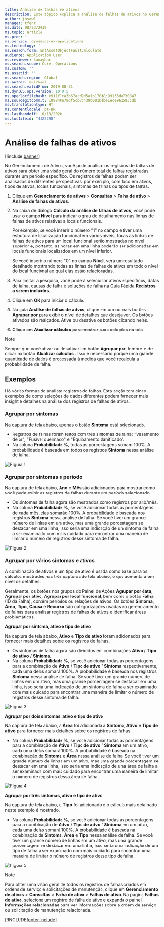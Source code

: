 ```yaml
---
title: Análise de falhas de ativos
description: Este tópico explica a análise de falhas de ativos no Gerenciamento de Ativos.
author: josaw1
manager: tfehr
ms.date: 08/23/2019
ms.topic: article
ms.prod: ''
ms.service: dynamics-ax-applications
ms.technology: ''
ms.search.form: EntAssetObjectFaultCalculate
audience: Application User
ms.reviewer: kamaybac
ms.search.scope: Core, Operations
ms.custom: ''
ms.assetid: ''
ms.search.region: Global
ms.author: mkirknel
ms.search.validFrom: 2019-08-31
ms.dyn365.ops.version: 10.0.5
ms.openlocfilehash: e911f7ca3b67acd9d5a1b170d8c99135da730847
ms.sourcegitcommit: 199848e78df5cb7c439b001bdbe1ece963593cdb
ms.translationtype: HT
ms.contentlocale: pt-BR
ms.lasthandoff: 10/13/2020
ms.locfileid: "4422298"
---
```

# <a name="asset-fault-analysis"></a>Análise de falhas de ativos

[!include [banner](../../includes/banner.md)]

 

No Gerenciamento de Ativos, você pode analisar os registros de falhas de ativos para obter uma visão geral do número total de falhas registradas durante um período específico. Os registros de falhas podem ser analisados de diferentes perspectivas; por exemplo, com foco em ativos, tipos de ativos, locais funcionais, sintomas de falhas ou tipos de falhas.

1. Clique em **Gerenciamento de ativos** > **Consultas** > **Falha de ativo** > **Análise de falhas de ativos**.

2. Na caixa de diálogo **Cálculo da análise de falhas de ativos**, você pode usar o campo **Nível** para indicar o grau de detalhamento nas linhas de falhas de ativos relativas a locais funcionais. 

    Por exemplo, se você inserir o número "1" no campo e tiver uma estrutura de localização funcional em vários níveis, todas as linhas de falhas de ativos para um local funcional serão mostradas no nível superior e, portanto, as horas em uma linha poderão ser adicionadas em locais funcionais localizados em um nível inferior. 
        
    Se você inserir o número "0" no campo **Nível**, verá um resultado detalhado mostrando todas as linhas de falhas de ativos em todo o nível do local funcional ao qual elas estão relacionadas.

3. Para limitar a pesquisa, você poderá selecionar ativos específicos, datas de falha, causas de falha e soluções de falha na Guia Rápida **Registros a serem incluídos**.

4. Clique em **OK** para iniciar o cálculo.

5. Na guia **Análise de falhas de ativos**, clique em um ou mais botões **Agrupar por** para exibir o nível de detalhes que deseja ver. Os botões ativados são realçados. Ative ou desative os botões clicando neles.

6. Clique em **Atualizar cálculos** para mostrar suas seleções na tela. 

>[!NOTE]
>Sempre que você ativar ou desativar um botão **Agrupar por**, lembre-e de clicar no botão **Atualizar cálculos** . Isso é necessário porque uma grande quantidade de dados é processada à medida que você recalcula a probabilidade de falha.

## <a name="examples"></a>Exemplos

Há várias formas de analisar registros de falhas. Esta seção tem cinco exemplos de como seleções de dados diferentes podem fornecer mais insight e detalhes na análise dos registros de falhas de ativos.

### <a name="group-by-symptoms"></a>Agrupar por sintomas

Na captura de tela abaixo, apenas o botão **Sintoma** está selecionado.

- Registros de falhas foram feitos com três sintomas de falha: "Vazamento de ar", "Fusível queimado" e "Equipamento danificado".  
- Na coluna **Probabilidade %**, todas as porcentagens somam 100%. A probabilidade é baseada em todos os registros **Sintoma** nessa análise de falha.

![Figura 1](media/06-controlling-and-reporting.png)

### <a name="group-by-symptoms-and-time-period"></a>Agrupar por sintomas e período

Na captura de tela abaixo, **Ano** e **Mês** são adicionados para mostrar como você pode exibir os registros de falhas durante um período selecionado.

- Os sintomas de falha agora são mostrados como registros por ano/mês.  
- Na coluna **Probabilidade %**, se você adicionar todas as porcentagens de cada mês, elas somarão 100%. A probabilidade é baseada nos registros **Sintoma** nessa análise de falha. Se você tiver um grande número de linhas em um ativo, mas uma grande porcentagem se destacar em uma linha, isso seria uma indicação de um sintoma de falha a ser examinado com mais cuidado para encontrar uma maneira de limitar o número de registros desse sintoma de falha.

![Figura 2](media/07-controlling-and-reporting.png)

### <a name="group-by-multiple-symptoms-and-assets"></a>Agrupar por vários sintomas e ativos

A combinação de ativos e um tipo de ativo é usada como base para os cálculos mostrados nas três capturas de tela abaixo, o que aumentará em nível de detalhes.  

Geralmente, os botões nos grupos do Painel de Ações **Agrupar por data**, **Agrupar por ativo**, **Agrupar por local funcional**, bem como o botão **Falha** (ID da Falha), contêm períodos ou relações de ativos. Os botões **Sintoma**, **Área**, **Tipo**, **Causa** e **Recurso** são categorizações usadas no gerenciamento de falhas para analisar registros de falhas de ativos e identificar áreas problemáticas.  

**Agrupar por sintoma, ativo e tipo de ativo**

Na captura de tela abaixo, **Ativo** e **Tipo de ativo** foram adicionados para fornecer mais detalhes sobre os registros de falhas.

- Os sintomas de falha agora são divididos em combinações **Ativo** / **Tipo de ativo** / **Sintoma**.  
- Na coluna **Probabilidade %**, se você adicionar todas as porcentagens para a combinação de **Ativo** / **Tipo de ativo** / **Sintoma** respectivamente, cada uma delas somará 100%. A probabilidade é baseada nos registros **Sintoma** nessa análise de falha. Se você tiver um grande número de linhas em um ativo, mas uma grande porcentagem se destacar em uma linha, isso seria uma indicação de um sintoma de falha a ser examinado com mais cuidado para encontrar uma maneira de limitar o número de registros desse sintoma de falha.

![Figura 3](media/08-controlling-and-reporting.png)

**Agrupar por dois sintomas, ativo e tipo de ativo**

Na captura de tela abaixo, a **Área** foi adicionada a **Sintoma**, **Ativo** e **Tipo de ativo** para fornecer mais detalhes sobre os registros de falhas.

- Na coluna **Probabilidade %**, se você adicionar todas as porcentagens para a combinação de **Ativo** / **Tipo de ativo** / **Sintoma** em um ativo, cada uma delas somará 100%. A probabilidade é baseada na combinação de **Sintoma** e **Área** nessa análise de falha. Se você tiver um grande número de linhas em um ativo, mas uma grande porcentagem se destacar em uma linha, isso seria uma indicação de uma área de falha a ser examinada com mais cuidado para encontrar uma maneira de limitar o número de registros dessa área de falha.  

![Figura 4](media/09-controlling-and-reporting.png)

**Agrupar por três sintomas, ativo e tipo de ativo**

Na captura de tela abaixo, o **Tipo** foi adicionado e o cálculo mais detalhado neste exemplo é mostrado.
 
- Na coluna **Probabilidade %**, se você adicionar todas as porcentagens para a combinação de **Ativo** / **Tipo de ativo** / **Sintoma** em um ativo, cada uma delas somará 100%. A probabilidade é baseada na combinação de **Sintoma**, **Área** e **Tipo** nessa análise de falha. Se você tiver um grande número de linhas em um ativo, mas uma grande porcentagem se destacar em uma linha, isso seria uma indicação de um tipo de falha a ser examinado com mais cuidado para encontrar uma maneira de limitar o número de registros desse tipo de falha.

![Figura 5](media/10-controlling-and-reporting.png)


>[!NOTE]
>Para obter uma visão geral de todos os registros de falhas criados em ordens de serviço e solicitações de manutenção, clique em **Gerenciamento de ativos** > **Consultas** > **Falha de ativo** > **Falhas de ativo**. Na página **Falhas de ativo**, selecione um registro de falha de ativo e expanda o painel **Informações relacionadas** para ver informações sobre a ordem de serviço ou solicitação de manutenção relacionada.



[!INCLUDE[footer-include](../../../includes/footer-banner.md)]
